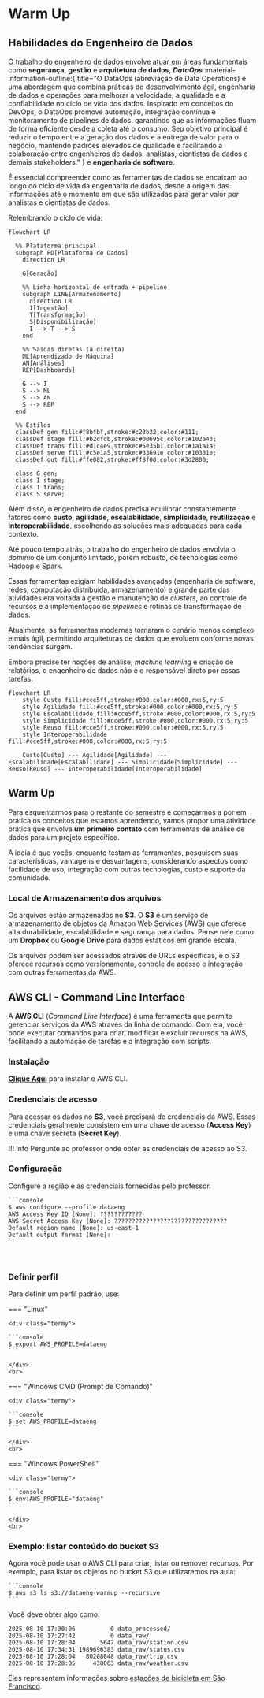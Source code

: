 # Warm Up

## Habilidades do Engenheiro de Dados

O trabalho do engenheiro de dados envolve atuar em áreas fundamentais como **segurança**, **gestão** e **arquitetura de dados**, ***DataOps*** :material-information-outline:{ title="O DataOps (abreviação de Data Operations) é uma abordagem que combina práticas de desenvolvimento ágil, engenharia de dados e operações para melhorar a velocidade, a qualidade e a confiabilidade no ciclo de vida dos dados. Inspirado em conceitos do DevOps, o DataOps promove automação, integração contínua e monitoramento de pipelines de dados, garantindo que as informações fluam de forma eficiente desde a coleta até o consumo. Seu objetivo principal é reduzir o tempo entre a geração dos dados e a entrega de valor para o negócio, mantendo padrões elevados de qualidade e facilitando a colaboração entre engenheiros de dados, analistas, cientistas de dados e demais stakeholders." } e **engenharia de software**.

É essencial compreender como as ferramentas de dados se encaixam ao longo do ciclo de vida da engenharia de dados, desde a origem das informações até o momento em que são utilizadas para gerar valor por analistas e cientistas de dados.

Relembrando o ciclo de vida:

```mermaid
flowchart LR

  %% Plataforma principal
  subgraph PD[Plataforma de Dados]
    direction LR

    G[Geração]

    %% Linha horizontal de entrada + pipeline
    subgraph LINE[Armazenamento]
      direction LR
      I[Ingestão]
      T[Transformação]
      S[Disponibilização]
      I --> T --> S
    end

    %% Saídas diretas (à direita)
    ML[Aprendizado de Máquina]
    AN[Análises]
    REP[Dashboards]

    G --> I
    S --> ML
    S --> AN
    S --> REP
  end

  %% Estilos
  classDef gen fill:#f8bfbf,stroke:#c23b22,color:#111;
  classDef stage fill:#b2dfdb,stroke:#00695c,color:#102a43;
  classDef trans fill:#d1c4e9,stroke:#5e35b1,color:#1a1a1a;
  classDef serve fill:#c5e1a5,stroke:#33691e,color:#10331e;
  classDef out fill:#ffe082,stroke:#ff8f00,color:#3d2800;

  class G gen;
  class I stage;
  class T trans;
  class S serve;
```

Além disso, o engenheiro de dados precisa equilibrar constantemente fatores como **custo**, **agilidade**, **escalabilidade**, **simplicidade**, **reutilização** e **interoperabilidade**, escolhendo as soluções mais adequadas para cada contexto.

Até pouco tempo atrás, o trabalho do engenheiro de dados envolvia o domínio de um conjunto limitado, porém robusto, de tecnologias como Hadoop e Spark.

Essas ferramentas exigiam habilidades avançadas (engenharia de software, redes, computação distribuída, armazenamento) e grande parte das atividades era voltada à gestão e manutenção de *clusters*, ao controle de recursos e à implementação de *pipelines* e rotinas de transformação de dados.

Atualmente, as ferramentas modernas tornaram o cenário menos complexo e mais ágil, permitindo arquiteturas de dados que evoluem conforme novas tendências surgem.

Embora precise ter noções de análise, *machine learning* e criação de relatórios, o engenheiro de dados não é o responsável direto por essas tarefas.

```mermaid
flowchart LR
    style Custo fill:#cce5ff,stroke:#000,color:#000,rx:5,ry:5
    style Agilidade fill:#cce5ff,stroke:#000,color:#000,rx:5,ry:5
    style Escalabilidade fill:#cce5ff,stroke:#000,color:#000,rx:5,ry:5
    style Simplicidade fill:#cce5ff,stroke:#000,color:#000,rx:5,ry:5
    style Reuso fill:#cce5ff,stroke:#000,color:#000,rx:5,ry:5
    style Interoperabilidade fill:#cce5ff,stroke:#000,color:#000,rx:5,ry:5

    Custo[Custo] --- Agilidade[Agilidade] --- Escalabilidade[Escalabilidade] --- Simplicidade[Simplicidade] --- Reuso[Reuso] --- Interoperabilidade[Interoperabilidade]
```

## Warm Up

Para esquentarmos para o restante do semestre e começarmos a por em prática os conceitos que estamos aprendendo, vamos propor uma atividade prática que envolva **um primeiro contato** com ferramentas de análise de dados para um projeto específico.

A ideia é que vocês, enquanto testam as ferramentas, pesquisem suas características, vantagens e desvantagens, considerando aspectos como facilidade de uso, integração com outras tecnologias, custo e suporte da comunidade.

### Local de Armazenamento dos arquivos

Os arquivos estão armazenados no **S3**. O **S3** é um serviço de armazenamento de objetos da Amazon Web Services (AWS) que oferece alta durabilidade, escalabilidade e segurança para dados. Pense nele como um **Dropbox** ou **Google Drive** para dados estáticos em grande escala.

Os arquivos podem ser acessados através de URLs específicas, e o S3 oferece recursos como versionamento, controle de acesso e integração com outras ferramentas da AWS.

## AWS CLI - Command Line Interface

A **AWS CLI** (*Command Line Interface*) é uma ferramenta que permite gerenciar serviços da AWS através da linha de comando. Com ela, você pode executar comandos para criar, modificar e excluir recursos na AWS, facilitando a automação de tarefas e a integração com scripts.

### Instalação

[**Clique Aqui**](https://docs.aws.amazon.com/cli/latest/userguide/getting-started-install.html) para instalar o AWS CLI.

### Credenciais de acesso

Para acessar os dados no **S3**, você precisará de credenciais da AWS. Essas credenciais geralmente consistem em uma chave de acesso (**Access Key**) e uma chave secreta (**Secret Key**). 

!!! info
    Pergunte ao professor onde obter as credenciais de acesso ao S3.

### Configuração

Configure a região e as credenciais fornecidas pelo professor.

<div class="termy">

    ```console
    $ aws configure --profile dataeng
    AWS Access Key ID [None]: ????????????
    AWS Secret Access Key [None]: ????????????????????????????????
    Default region name [None]: us-east-1
    Default output format [None]: 
    ```

</div>
<br>

### Definir perfil

Para definir um perfil padrão, use:

=== "Linux"

    <div class="termy">

    ```console
    $ export AWS_PROFILE=dataeng
    ```

    </div>
    <br>

=== "Windows CMD (Prompt de Comando)"

    <div class="termy">

    ```console
    $ set AWS_PROFILE=dataeng
    ```

    </div>
    <br>

=== "Windows PowerShell"

    <div class="termy">

    ```console
    $ env:AWS_PROFILE="dataeng"
    ```

    </div>
    <br>

### Exemplo: listar conteúdo do bucket S3

Agora você pode usar o AWS CLI para criar, listar ou remover recursos. Por exemplo, para listar os objetos no bucket S3 que utilizaremos na aula:

<div class="termy">

    ```console
    $ aws s3 ls s3://dataeng-warmup --recursive
    ```

</div>


Você deve obter algo como:

```console
2025-08-10 17:30:06          0 data_processed/
2025-08-10 17:27:42          0 data_raw/
2025-08-10 17:28:04       5647 data_raw/station.csv
2025-08-10 17:34:31 1989696383 data_raw/status.csv
2025-08-10 17:28:04   80208848 data_raw/trip.csv
2025-08-10 17:28:05     438063 data_raw/weather.csv
```

Eles representam informações sobre [estações de bicicleta em São Francisco](https://www.kaggle.com/datasets/benhamner/sf-bay-area-bike-share/data).
